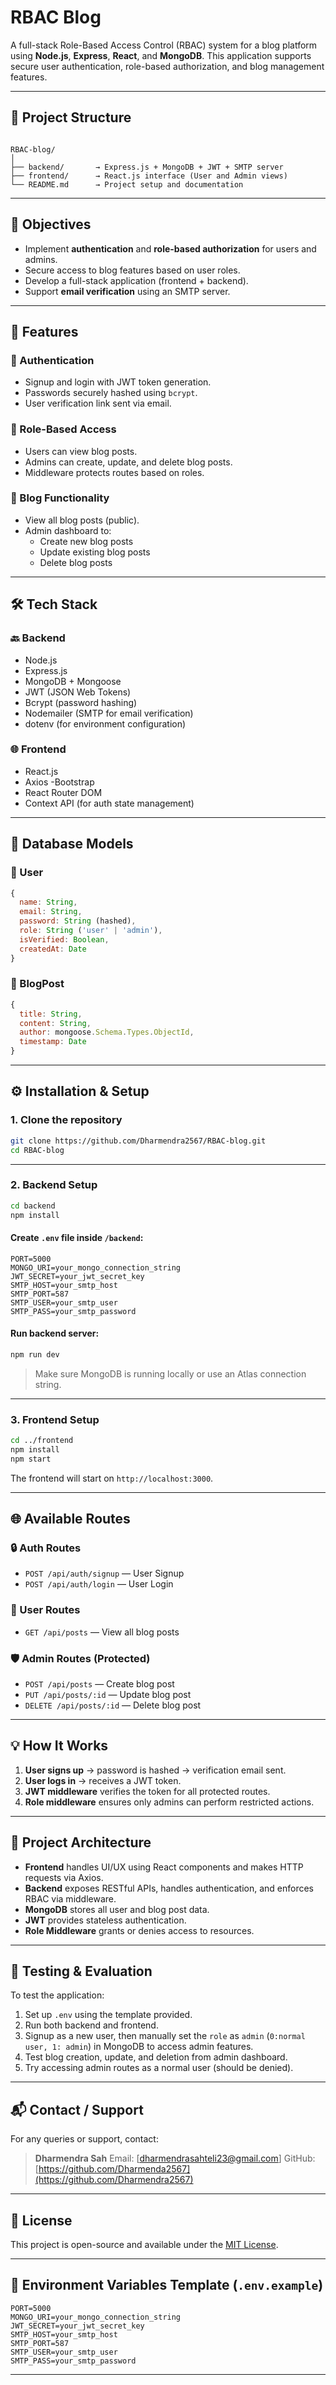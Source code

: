 
# RBAC Blog

A full-stack Role-Based Access Control (RBAC) system for a blog platform using **Node.js**, **Express**, **React**, and **MongoDB**. This application supports secure user authentication, role-based authorization, and blog management features.

---

## 📌 Project Structure

```

RBAC-blog/
│
├── backend/       → Express.js + MongoDB + JWT + SMTP server
├── frontend/      → React.js interface (User and Admin views)
└── README.md      → Project setup and documentation

````

---

## 🎯 Objectives

- Implement **authentication** and **role-based authorization** for users and admins.
- Secure access to blog features based on user roles.
- Develop a full-stack application (frontend + backend).
- Support **email verification** using an SMTP server.

---

## 🚀 Features

### 👤 Authentication
- Signup and login with JWT token generation.
- Passwords securely hashed using `bcrypt`.
- User verification link sent via email.

### 🔐 Role-Based Access
- Users can view blog posts.
- Admins can create, update, and delete blog posts.
- Middleware protects routes based on roles.

### 📄 Blog Functionality
- View all blog posts (public).
- Admin dashboard to:
  - Create new blog posts
  - Update existing blog posts
  - Delete blog posts
---

## 🛠️ Tech Stack

### 🔙 Backend
- Node.js
- Express.js
- MongoDB + Mongoose
- JWT (JSON Web Tokens)
- Bcrypt (password hashing)
- Nodemailer (SMTP for email verification)
- dotenv (for environment configuration)

### 🌐 Frontend
- React.js
- Axios
-Bootstrap
- React Router DOM
- Context API (for auth state management)

---

## 📁 Database Models

### 🔸 User

```js
{
  name: String,
  email: String,
  password: String (hashed),
  role: String ('user' | 'admin'),
  isVerified: Boolean,
  createdAt: Date
}
````

### 🔸 BlogPost

```js
{
  title: String,
  content: String,
  author: mongoose.Schema.Types.ObjectId,
  timestamp: Date
}
```

---

## ⚙️ Installation & Setup

### 1. Clone the repository

```bash
git clone https://github.com/Dharmendra2567/RBAC-blog.git
cd RBAC-blog
```

---

### 2. Backend Setup

```bash
cd backend
npm install
```

#### Create `.env` file inside `/backend`:

```env
PORT=5000
MONGO_URI=your_mongo_connection_string
JWT_SECRET=your_jwt_secret_key
SMTP_HOST=your_smtp_host
SMTP_PORT=587
SMTP_USER=your_smtp_user
SMTP_PASS=your_smtp_password
```

#### Run backend server:

```bash
npm run dev
```

> Make sure MongoDB is running locally or use an Atlas connection string.

---

### 3. Frontend Setup

```bash
cd ../frontend
npm install
npm start
```

The frontend will start on `http://localhost:3000`.

---

## 🌐 Available Routes

### 🔒 Auth Routes

* `POST /api/auth/signup` — User Signup
* `POST /api/auth/login` — User Login

### 👤 User Routes

* `GET /api/posts` — View all blog posts

### 🛡 Admin Routes (Protected)

* `POST /api/posts` — Create blog post
* `PUT /api/posts/:id` — Update blog post
* `DELETE /api/posts/:id` — Delete blog post

---

## 💡 How It Works

1. **User signs up** → password is hashed → verification email sent.
2. **User logs in** → receives a JWT token.
3. **JWT middleware** verifies the token for all protected routes.
4. **Role middleware** ensures only admins can perform restricted actions.

---

## 📑 Project Architecture

* **Frontend** handles UI/UX using React components and makes HTTP requests via Axios.
* **Backend** exposes RESTful APIs, handles authentication, and enforces RBAC via middleware.
* **MongoDB** stores all user and blog post data.
* **JWT** provides stateless authentication.
* **Role Middleware** grants or denies access to resources.

---

## 🧪 Testing & Evaluation

To test the application:

1. Set up `.env` using the template provided.
2. Run both backend and frontend.
3. Signup as a new user, then manually set the `role` as `admin` (`0:normal user, 1: admin`) in MongoDB to access admin features.
4. Test blog creation, update, and deletion from admin dashboard.
5. Try accessing admin routes as a normal user (should be denied).

---

## 📬 Contact / Support

For any queries or support, contact:

> **Dharmendra Sah**
> Email: \[[dharmendrasahteli23@gmail.com](mailto:dharmendrasahteli23@gmail.com)]
> GitHub: [https://github.com/Dharmenda2567](https://github.com/Dharmendra2567)

---

## 📘 License

This project is open-source and available under the [MIT License](LICENSE).

---

## 🔐 Environment Variables Template (`.env.example`)

```
PORT=5000
MONGO_URI=your_mongo_connection_string
JWT_SECRET=your_jwt_secret_key
SMTP_HOST=your_smtp_host
SMTP_PORT=587
SMTP_USER=your_smtp_user
SMTP_PASS=your_smtp_password
```

---
